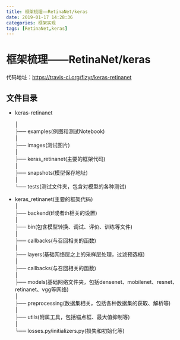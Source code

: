```yaml
---
title: 框架梳理——RetinaNet/keras
date: 2019-01-17 14:28:36
categories: 框架实现
tags: [RetinaNet,keras]
---
```


# 框架梳理——RetinaNet/keras

代码地址：https://travis-ci.org/fizyr/keras-retinanet

## 文件目录

- keras-retinanet  

    │  
    ├── examples(例图和测试Notebook)   
    │  
    ├── images(测试图片)   
    │  
    ├── keras_retinanet(主要的框架代码)   
    │  
    ├── snapshots(模型保存地址)   
    │  
    └── tests(测试文件夹，包含对模型的各种测试)

- keras_retinanet(主要的框架代码)  
    │  
    ├── backend(tf或者th相关的设置)   
    │  
    ├── bin(包含模型转换、调试、评价、训练等文件)   
    │  
    ├── callbacks(与召回相关的函数)   
    │  
    ├── layers(基础网络层之上的采样层处理，过滤预选框)   
    │  
    ├── callbacks(与召回相关的函数)   
    │  
    ├── models(基础网络文件夹，包括densenet、mobilenet、resnet、retinanet、vgg等网络)   
    │  
    ├── preprocessing(数据集相关，包括各种数据集的获取、解析等)   
    │  
    ├── utils(附属工具，包括锚点框、最大值抑制等)   
    │  
    └── losses.py/initializers.py(损失和初始化等)